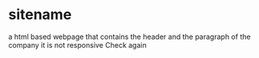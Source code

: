 # sitename
a html based webpage that contains the header and the paragraph of the company 
 it is not responsive 
Check again
